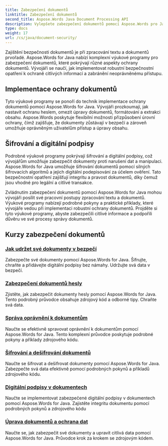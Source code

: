 ```yaml
---
title: Zabezpečení dokumentů
linktitle: Zabezpečení dokumentů
second_title: Aspose.Words Java Document Processing API
description: Vylepšete zabezpečení dokumentů pomocí Aspose.Words pro Java! Implementujte ochranu, šifrování a digitální podpisy pro robustní ochranu dat.
type: docs
weight: 17
url: /cs/java/document-security/
---
```


Zajištění bezpečnosti dokumentů je při zpracování textu a dokumentů prvořadé. Aspose.Words for Java nabízí komplexní výukové programy pro zabezpečení dokumentů, které pokrývají různé aspekty ochrany dokumentů. Vývojáři se naučí, jak implementovat robustní bezpečnostní opatření k ochraně citlivých informací a zabránění neoprávněnému přístupu.

## Implementace ochrany dokumentů

Tyto výukové programy se ponoří do technik implementace ochrany dokumentů pomocí Aspose.Words for Java. Vývojáři prozkoumají, jak nastavit ochranu heslem, omezit úpravy dokumentů, formátování a extrakci obsahu. Aspose.Words poskytuje flexibilní možnosti přizpůsobení úrovní ochrany, čímž zajišťuje, že dokumenty zůstávají v bezpečí a zároveň umožňuje oprávněným uživatelům přístup a úpravy obsahu.

## Šifrování a digitální podpisy

Podrobné výukové programy pokrývají šifrování a digitální podpisy, což vývojářům umožňuje zabezpečit dokumenty proti narušení dat a manipulaci. Aspose.Words for Java umožňuje šifrování dokumentů pomocí silných šifrovacích algoritmů a jejich digitální podepisování za účelem ověření. Tato bezpečnostní opatření zajišťují integritu a pravost dokumentů, díky čemuž jsou vhodné pro legální a citlivé transakce.

Zvládnutím zabezpečení dokumentů pomocí Aspose.Words for Java mohou vývojáři posílit své pracovní postupy zpracování textu a dokumentů. Výukové programy nabízejí podrobné pokyny a praktické příklady, které vývojáře vedou při implementaci robustní ochrany dokumentů. Projděte si tyto výukové programy, abyste zabezpečili citlivé informace a podpořili důvěru ve své procesy správy dokumentů.

## Kurzy zabezpečení dokumentů
### [Jak udržet své dokumenty v bezpečí](./keep-documents-safe-secure/)
Zabezpečte své dokumenty pomocí Aspose.Words for Java. Šifrujte, chraňte a přidávejte digitální podpisy bez námahy. Udržujte svá data v bezpečí.
### [Zabezpečení dokumentů hesly](./securing-documents-passwords/)
Zjistěte, jak zabezpečit dokumenty hesly pomocí Aspose.Words for Java. Tento podrobný průvodce obsahuje zdrojový kód a odborné tipy. Chraňte svá data.
### [Správa oprávnění k dokumentům](./managing-document-permissions/)
Naučte se efektivně spravovat oprávnění k dokumentům pomocí Aspose.Words for Java. Tento komplexní průvodce poskytuje podrobné pokyny a příklady zdrojového kódu.
### [Šifrování a dešifrování dokumentů](./document-encryption-decryption/)
Naučte se šifrovat a dešifrovat dokumenty pomocí Aspose.Words for Java. Zabezpečte svá data efektivně pomocí podrobných pokynů a příkladů zdrojového kódu.
### [Digitální podpisy v dokumentech](./digital-signatures-in-documents/)
Naučte se implementovat zabezpečené digitální podpisy v dokumentech pomocí Aspose.Words for Java. Zajistěte integritu dokumentu pomocí podrobných pokynů a zdrojového kódu
### [Úprava dokumentů a ochrana dat](./document-redaction-data-protection/)
Naučte se, jak zabezpečit své dokumenty a upravit citlivá data pomocí Aspose.Words for Java. Průvodce krok za krokem se zdrojovým kódem.